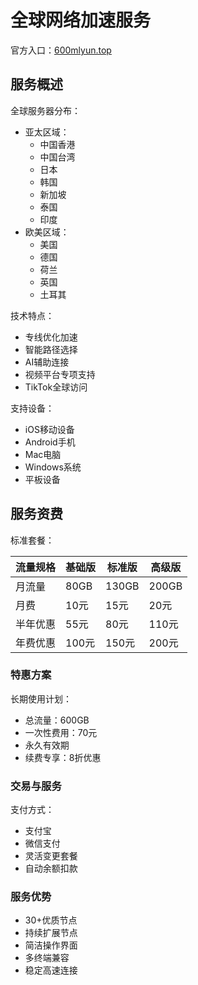 # 全球网络加速服务

官方入口：[600mlyun.top](https://url.gogogomiao.one/QYTN)

## 服务概述

全球服务器分布：
- 亚太区域：
  * 中国香港
  * 中国台湾
  * 日本
  * 韩国
  * 新加坡
  * 泰国
  * 印度
- 欧美区域：
  * 美国
  * 德国
  * 荷兰
  * 英国
  * 土耳其

技术特点：
- 专线优化加速
- 智能路径选择
- AI辅助连接
- 视频平台专项支持
- TikTok全球访问

支持设备：
- iOS移动设备
- Android手机
- Mac电脑
- Windows系统
- 平板设备

## 服务资费

标准套餐：

|流量规格|基础版|标准版|高级版|
|----|----|----|----|
|月流量|80GB|130GB|200GB|
|月费|10元|15元|20元|
|半年优惠|55元|80元|110元|
|年费优惠|100元|150元|200元|

### 特惠方案

长期使用计划：
- 总流量：600GB
- 一次性费用：70元
- 永久有效期
- 续费专享：8折优惠

### 交易与服务

支付方式：
- 支付宝
- 微信支付
- 灵活变更套餐
- 自动余额扣款

### 服务优势

- 30+优质节点
- 持续扩展节点
- 简洁操作界面
- 多终端兼容
- 稳定高速连接
